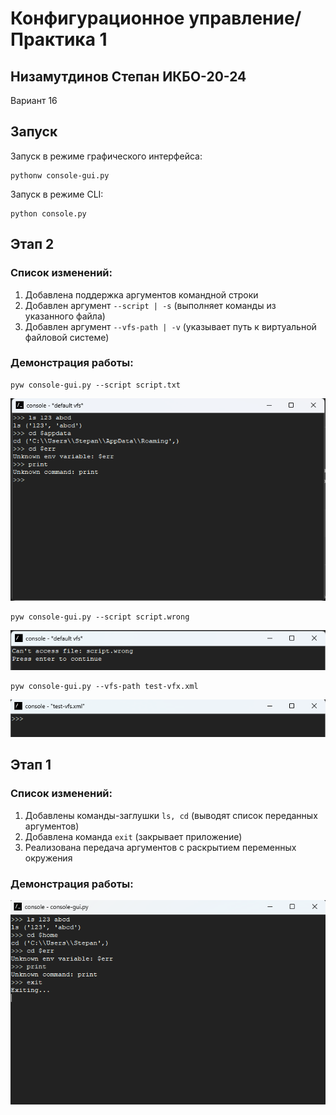 # Конфигурационное управление/Практика 1
## Низамутдинов Степан ИКБО-20-24
Вариант 16

## Запуск
Запуск в режиме графического интерфейса:
```
pythonw console-gui.py
```
Запуск в режиме CLI:
```
python console.py
```

## Этап 2
### Список изменений:
1. Добавлена поддержка аргументов командной строки
2. Добавлен аргумент ```--script | -s``` (выполняет команды из указанного файла)
3. Добавлен аргумент ```--vfs-path | -v``` (указывает путь к виртуальной файловой системе)

### Демонстрация работы:

```
pyw console-gui.py --script script.txt
```
![Скрин 2](readme-images/image.png)

```
pyw console-gui.py --script script.wrong
```

![Скрин 3](readme-images/image-1.png)

```
pyw console-gui.py --vfs-path test-vfx.xml
```

![Скрин 4](readme-images/image-2.png)

## Этап 1
### Список изменений:
1. Добавлены команды-заглушки ```ls, cd``` (выводят список переданных аргументов)
2. Добавлена команда ```exit``` (закрывает приложение)
3. Реализована передача аргументов с раскрытием переменных окружения

### Демонстрация работы:

![Скрин 1](readme-images/screen1.png)
